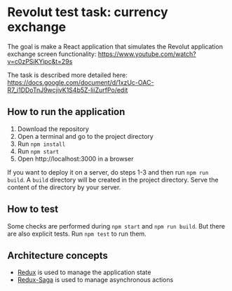 # Revolut test task: currency exchange

The goal is make a React application that simulates the Revolut application exchange screen functionality: https://www.youtube.com/watch?v=c0zPSiKYipc&t=29s

The task is described more detailed here: https://docs.google.com/document/d/1xzUc-OAC-R7_i1DDoTnJ9wcjivK1S4b5Z-liiZurfPo/edit

## How to run the application

1. Download the repository
2. Open a terminal and go to the project directory
3. Run `npm install`
4. Run `npm start`
5. Open http://localhost:3000 in a browser

If you want to deploy it on a server, do steps 1-3 and then run `npm run build`.
A `build` directory will be created in the project directory. Serve the content of the directory by your server.

## How to test

Some checks are performed during `npm start` and `npm run build`. But there are also explicit tests. Run `npm test` to run them.

## Architecture concepts

- [Redux](http://redux.js.org) is used to manage the application state
- [Redux-Saga](redux-saga.js.org) is used to manage asynchronous actions
